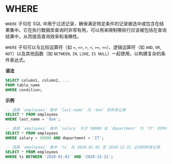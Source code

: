 # WHERE

`WHERE` 子句在 SQL 中用于过滤记录，确保满足特定条件的记录被选中或包含在结果集中。它在执行数据库查询时非常有用，可以用来限制哪些行应该被包括在查询结果中，从而提高查询效率和准确性。

`WHERE` 子句可以与比较运算符（如 `=`, `<>`, `>`, `<`, `>=`, `<=`）、逻辑运算符（如 `AND`, `OR`, `NOT`）以及其他函数（如 `BETWEEN`, `IN`, `LIKE`, `IS NULL`）一起使用，以构建复杂的条件表达式。

**语法**
```sql
SELECT column1, column2, ...
FROM table_name
WHERE condition;
```

**示例**

```sql
-- 选择 `employees` 表中 `last_name` 为 'doe' 的所有记录
SELECT * FROM employees
WHERE last_name = 'doe';

-- 选择 `employees` 表中 `salary` 大于 50000 且 `department` 为 'IT' 的所有记录
SELECT * FROM employees
WHERE salary > 50000 AND department = 'IT';

-- 选择 `employees` 表中 `ts` 在 2020-01-01 至 2020-12-31 之间的所有记录
SELECT * FROM employees
WHERE ts BETWEEN '2020-01-01' AND '2020-12-31';

```
